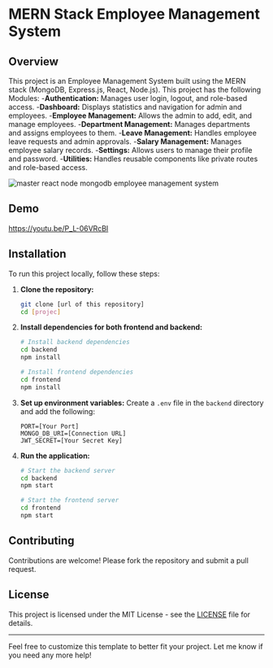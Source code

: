 # MERN Stack Employee Management System
## Overview
This project is an Employee Management System built using the MERN stack (MongoDB, Express.js, React, Node.js). This project has the following Modules:
-**Authentication:** Manages user login, logout, and role-based access.
-**Dashboard:** Displays statistics and navigation for admin and employees.
-**Employee Management:** Allows the admin to add, edit, and manage employees.
-**Department Management:** Manages departments and assigns employees to them.
-**Leave Management:** Handles employee leave requests and admin approvals.
-**Salary Management:** Manages employee salary records.
-**Settings:** Allows users to manage their profile and password.
-**Utilities:** Handles reusable components like private routes and role-based access.

![master react node mongodb employee management system](https://github.com/user-attachments/assets/58fc698b-c9d0-457d-a33a-a670a0fe7bdf)


## Demo
https://youtu.be/P_L-06VRcBI

## Installation
To run this project locally, follow these steps:

1. **Clone the repository:**
   ```bash
   git clone [url of this repository]
   cd [projec]
   ```

2. **Install dependencies for both frontend and backend:**
   ```bash
   # Install backend dependencies
   cd backend
   npm install

   # Install frontend dependencies
   cd frontend
   npm install
   ```

3. **Set up environment variables:**
   Create a `.env` file in the `backend` directory and add the following:
   ```env
   PORT=[Your Port]
   MONGO_DB_URI=[Connection URL]
   JWT_SECRET=[Your Secret Key]
   ```

4. **Run the application:**
   ```bash
   # Start the backend server
   cd backend
   npm start

   # Start the frontend server
   cd frontend
   npm start
   ```

## Contributing
Contributions are welcome! Please fork the repository and submit a pull request.

## License
This project is licensed under the MIT License - see the [LICENSE](LICENSE) file for details.

---

Feel free to customize this template to better fit your project. Let me know if you need any more help!

